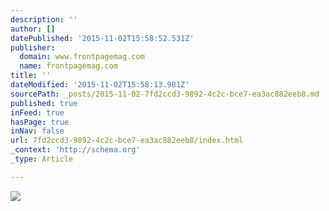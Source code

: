 ```yaml
---
description: ''
author: []
datePublished: '2015-11-02T15:58:52.531Z'
publisher:
  domain: www.frontpagemag.com
  name: frontpagemag.com
title: ''
dateModified: '2015-11-02T15:58:13.981Z'
sourcePath: _posts/2015-11-02-7fd2ccd3-9892-4c2c-bce7-ea3ac882eeb8.md
published: true
inFeed: true
hasPage: true
inNav: false
url: 7fd2ccd3-9892-4c2c-bce7-ea3ac882eeb8/index.html
_context: 'http://schema.org'
_type: Article

---
```

![](http://www.frontpagemag.com/sites/default/files/styles/article_full/public/uploads/2015/11/obama-wc2.jpg?itok=HR27rakw)